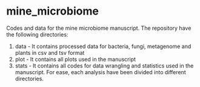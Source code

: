 # mine_microbiome
Codes and data for the mine microbiome manuscript. The repository have the following directories:
1. data - It contains processed data for bacteria, fungi, metagenome and plants in csv and tsv format
2. plot - It contains all plots used in the manuscript
3. stats - It contains all codes for data wrangling and statistics used in the manuscript. For ease, each analysis have been divided into different directories.